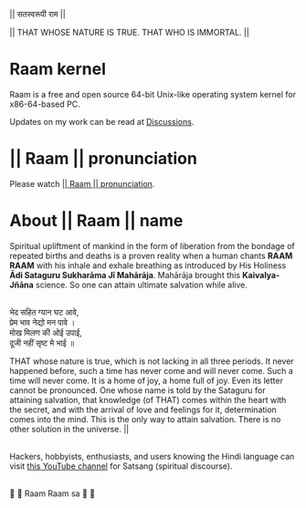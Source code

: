 || सतस्वरूपी राम ||

|| THAT WHOSE NATURE IS TRUE. THAT WHO IS IMMORTAL. ||

# Raam kernel

Raam is a free and open source 64-bit Unix-like operating system kernel for
x86-64-based PC.

Updates on my work can be read at [Discussions](https://github.com/robstat7/Raam/discussions/).

# || Raam || pronunciation

Please watch [|| Raam || pronunciation](https://www.youtube.com/watch?v=fJbmft2TRws).

# About || Raam || name

Spiritual upliftment of mankind in the form of liberation from the bondage of
repeated births and deaths is a proven reality when a human chants **RAAM RAAM**
with his inhale and exhale breathing as introduced by His Holiness **Ādi Sataguru
Sukharāma Jī Mahārāja**. Mahārāja brought this **Kaivalya-Jñāna** science. So one can
attain ultimate salvation while alive.
<br/><br/>

भेद सहित ग्यान घट आवे,  
प्रेम भाव नेद्यो मन पावे ।  
मोख मिलण की ओई उपाई,  
दूजी नहीं सृष्ट मे भाई ॥

THAT whose nature is true, which is not lacking in all three periods. It never
happened before, such a time has never come and will never come. Such a time
will never come. It is a home of joy, a home full of joy. Even its letter cannot
be pronounced. One whose name is told by the Sataguru for attaining salvation,
that knowledge (of THAT) comes within the heart with the secret, and with the
arrival of love and feelings for it, determination comes into the mind. This is
the only way to attain salvation. There is no other solution in the universe. ||
<br/><br/>

Hackers, hobbyists, enthusiasts, and users knowing the Hindi language can visit
[this YouTube channel](https://www.youtube.com/@dr.pavanchandak8939) for Satsang (spiritual discourse).
<br/><br/>

🙏 🌹 Raam Raam sa 🌹 🙏
